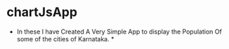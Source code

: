 # chartJsApp

* In these I have Created A Very Simple App to display the Population Of some of the cities of Karnataka. *
